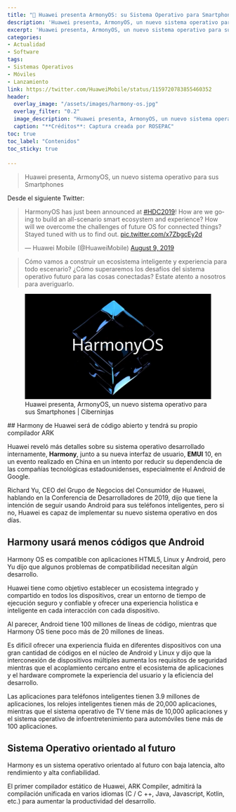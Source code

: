 ```yaml
---
title: "📲 Huawei presenta ArmonyOS: su Sistema Operativo para Smartphones"
description: 'Huawei presenta, ArmonyOS, un nuevo sistema operativo para sus Smartphones'
excerpt: 'Huawei presenta, ArmonyOS, un nuevo sistema operativo para sus Smartphones'
categories:
- Actualidad
- Software
tags:
- Sistemas Operativos
- Móviles
- Lanzamiento
link: https://twitter.com/HuaweiMobile/status/1159720783855460352
header:
  overlay_image: "/assets/images/harmony-os.jpg"
  overlay_filter: "0.2"
  image_description: "Huawei presenta, ArmonyOS, un nuevo sistema operativo para sus Smartphones | Ciberninjas"
  caption: "**Créditos**: Captura creada por ROSEPAC"
toc: true
toc_label: "Contenidos"
toc_sticky: true

---
```

> Huawei presenta, ArmonyOS, un nuevo sistema operativo para sus Smartphones

Desde el siguiente Twitter:

<blockquote class="twitter-tweet"><p lang="en" dir="ltr">HarmonyOS has just been announced at <a href="https://twitter.com/hashtag/HDC2019?src=hash&amp;ref_src=twsrc%5Etfw">#HDC2019</a>! How are we going to build an all-scenario smart ecosystem and experience? How will we overcome the challenges of future OS for connected things? Stayed tuned with us to find out. <a href="https://t.co/x7ZbgcEy2d">pic.twitter.com/x7ZbgcEy2d</a></p>&mdash; Huawei Mobile (@HuaweiMobile) <a href="https://twitter.com/HuaweiMobile/status/1159720783855460352?ref_src=twsrc%5Etfw">August 9, 2019</a></blockquote> <script async src="https://platform.twitter.com/widgets.js" charset="utf-8"></script>

> Cómo vamos a construir un ecosistema inteligente y experiencia para todo escenario? ¿Cómo superaremos los desafíos del sistema operativo futuro para las cosas conectadas? Estate atento a nosotros para averiguarlo.

<figure>
    <a href="/assets/images/harmony-os.jpg" class="image-popup"><img src="/assets/images/harmony-os.jpg"></a>
    <figcaption>Huawei presenta, ArmonyOS, un nuevo sistema operativo para sus Smartphones | Ciberninjas</figcaption>
</figure>
## Harmony de Huawei será de código abierto y tendrá su propio compilador ARK

Huawei reveló más detalles sobre su sistema operativo desarrollado internamente, **Harmony**, junto a su nueva interfaz de usuario, **EMUI** 10, en un evento realizado en China en un intento por reducir su dependencia de las compañías tecnológicas estadounidenses, especialmente el Android de Google.

Richard Yu, CEO del Grupo de Negocios del Consumidor de Huawei, hablando en la Conferencia de Desarrolladores de 2019, dijo que tiene la intención de seguir usando Android para sus teléfonos inteligentes, pero si no, Huawei es capaz de implementar su nuevo sistema operativo en dos días.

## Harmony usará menos códigos que Android
Harmony OS es compatible con aplicaciones HTML5, Linux y Android, pero Yu dijo que algunos problemas de compatibilidad necesitan algún desarrollo.

Huawei tiene como objetivo establecer un ecosistema integrado y compartido en todos los dispositivos, crear un entorno de tiempo de ejecución seguro y confiable y ofrecer una experiencia holística e inteligente en cada interacción con cada dispositivo.

Al parecer, Android tiene 100 millones de líneas de código, mientras que Harmony OS tiene poco más de 20 millones de líneas.

Es difícil ofrecer una experiencia fluida en diferentes dispositivos con una gran cantidad de códigos en el núcleo de Android y Linux y dijo que la interconexión de dispositivos múltiples aumenta los requisitos de seguridad mientras que el acoplamiento cercano entre el ecosistema de aplicaciones y el hardware compromete la experiencia del usuario y la eficiencia del desarrollo.

Las aplicaciones para teléfonos inteligentes tienen 3.9 millones de aplicaciones, los relojes inteligentes tienen más de 20,000 aplicaciones, mientras que el sistema operativo de TV tiene más de 10,000 aplicaciones y el sistema operativo de infoentretenimiento para automóviles tiene más de 100 aplicaciones.

## Sistema Operativo orientado al futuro

Harmony es un sistema operativo orientado al futuro con baja latencia, alto rendimiento y alta confiabilidad.

El primer compilador estático de Huawei, ARK Compiler, admitirá la compilación unificada en varios idiomas (C / C ++, Java, Javascript, Kotlin, etc.) para aumentar la productividad del desarrollo.
